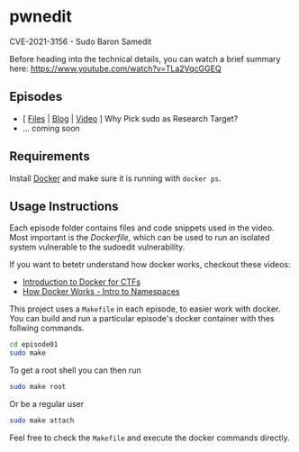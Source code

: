 # pwnedit

CVE-2021-3156 - Sudo Baron Samedit

Before heading into the technical details, you can watch a brief summary here: https://www.youtube.com/watch?v=TLa2VqcGGEQ

## Episodes
 * \[ [Files](episode01) | [Blog](https://liveoverflow.com/why-pick-sudo-research-target-part-1/) | [Video](https://www.youtube.com/watch?v=uj1FTiczJSE) \] Why Pick sudo as Research Target? 
 * ... coming soon

## Requirements

Install [Docker](https://docs.docker.com/get-docker/) and make sure it is running with `docker ps`.

## Usage Instructions

Each episode folder contains files and code snippets used in the video. Most important is the *Dockerfile*, which can be used to run an isolated system vulnerable to the sudoedit vulnerability.

If you want to betetr understand how docker works, checkout these videos:
 * [Introduction to Docker for CTFs](https://www.youtube.com/watch?v=cPGZMt4cJ0I)
 * [How Docker Works - Intro to Namespaces](https://www.youtube.com/watch?v=-YnMr1lj4Z8)

This project uses a `Makefile` in each episode, to easier work with docker.  You can build and run a particular episode's docker container with thes follwing commands.

```bash
cd episode01
sudo make
```

To get a root shell you can then run
```bash
sudo make root
```

Or be a regular user
```bash
sudo make attach 
```

Feel free to check the `Makefile` and execute the docker commands directly.